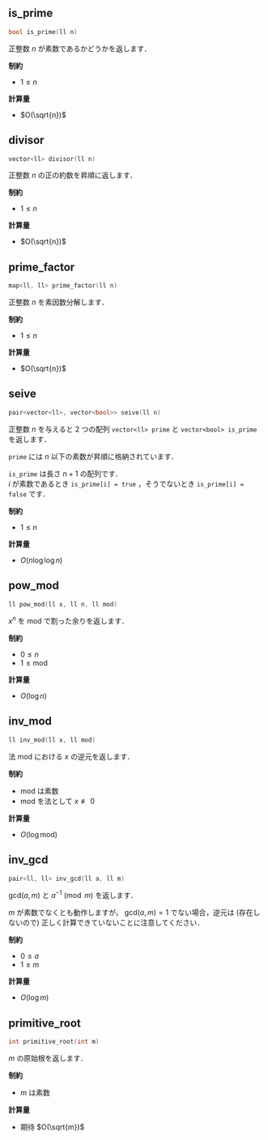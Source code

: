 ## is_prime

```cpp
bool is_prime(ll n)
```

正整数 $n$ が素数であるかどうかを返します．

**制約**

- $1 \leq n$

**計算量**

- $O(\sqrt{n})$

## divisor

```cpp
vector<ll> divisor(ll n)
```

正整数 $n$ の正の約数を昇順に返します．

**制約**

- $1 \leq n$

**計算量**

- $O(\sqrt{n})$

## prime_factor

```cpp
map<ll, ll> prime_factor(ll n)
```

正整数 $n$ を素因数分解します．

**制約**

- $1 \leq n$

**計算量**

- $O(\sqrt{n})$

## seive

```cpp
pair<vector<ll>, vector<bool>> seive(ll n)
```

正整数 $n$ を与えると $2$ つの配列 `vector<ll> prime` と `vector<bool> is_prime` を返します．

`prime` には $n$ 以下の素数が昇順に格納されています．

`is_prime` は長さ $n + 1$ の配列です．<br>
$i$ が素数であるとき `is_prime[i] = true` ，そうでないとき `is_prime[i] = false` です．

**制約**

- $1 \leq n$

**計算量**

- $O(n \log \log n)$

## pow_mod

```cpp
ll pow_mod(ll x, ll n, ll mod)
```

$x^{n}$ を $\mathrm{mod}$ で割った余りを返します．

**制約**

- $0 \leq n$
- $1 \leq \mathrm{mod}$

**計算量**

- $O(\log n)$

## inv_mod

```cpp
ll inv_mod(ll x, ll mod)
```

法 $\mathrm{mod}$ における $x$ の逆元を返します．

**制約**

- $\mathrm{mod}$ は素数
- $\mathrm{mod}$ を法として $x \not\equiv 0$

**計算量**

- $O(\log \mathrm{mod})$

## inv_gcd

```cpp
pair<ll, ll> inv_gcd(ll a, ll m)
```

$\mathrm{gcd} (a, m)$ と $a^{-1} \pmod{m}$ を返します．

$m$ が素数でなくとも動作しますが， $\mathrm{gcd} (a, m) = 1$ でない場合，逆元は (存在しないので) 正しく計算できていないことに注意してください．

**制約**

- $0 \leq a$
- $1 \leq m$

**計算量**

- $O(\log m)$

## primitive_root

```cpp
int primitive_root(int m)
```

$m$ の原始根を返します．

**制約**

- $m$ は素数

**計算量**

- 期待 $O(\sqrt{m})$